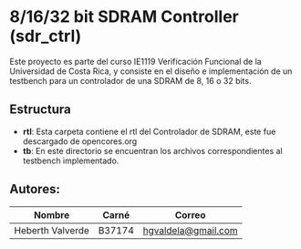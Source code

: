 # 8/16/32 bit SDRAM Controller (sdr_ctrl)

Este proyecto es parte del curso IE1119 Verificación Funcional de la Universidad
de Costa Rica, y consiste en el diseño e implementación de un testbench para un
controlador de una SDRAM de 8, 16 o 32 bits.

## Estructura
* **rtl**: Esta carpeta contiene el rtl del Controlador de SDRAM, este fue descargado de opencores.org
* **tb**: En este directorio se encuentran los archivos correspondientes al testbench implementado.


## Autores:

|   Nombre       |    Carné      |  Correo              |
|----------------|---------------|----------------------|
|Heberth Valverde|  B37174       |hgvaldela@gmail.com   |
